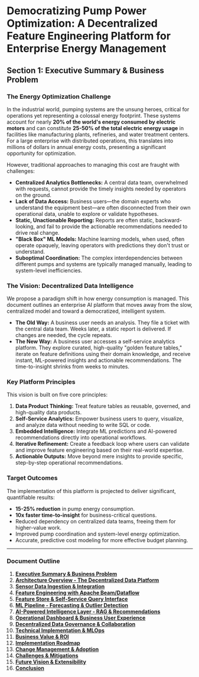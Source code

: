 # Democratizing Pump Power Optimization: A Decentralized Feature Engineering Platform for Enterprise Energy Management

## Section 1: Executive Summary & Business Problem

### The Energy Optimization Challenge

In the industrial world, pumping systems are the unsung heroes, critical for operations yet representing a colossal energy footprint. These systems account for nearly **20% of the world's energy consumed by electric motors** and can constitute **25-50% of the total electric energy usage** in facilities like manufacturing plants, refineries, and water treatment centers. For a large enterprise with distributed operations, this translates into millions of dollars in annual energy costs, presenting a significant opportunity for optimization.

However, traditional approaches to managing this cost are fraught with challenges:
-   **Centralized Analytics Bottlenecks:** A central data team, overwhelmed with requests, cannot provide the timely insights needed by operators on the ground.
-   **Lack of Data Access:** Business users—the domain experts who understand the equipment best—are often disconnected from their own operational data, unable to explore or validate hypotheses.
-   **Static, Unactionable Reporting:** Reports are often static, backward-looking, and fail to provide the actionable recommendations needed to drive real change.
-   **"Black Box" ML Models:** Machine learning models, when used, often operate opaquely, leaving operators with predictions they don't trust or understand.
-   **Suboptimal Coordination:** The complex interdependencies between different pumps and systems are typically managed manually, leading to system-level inefficiencies.

### The Vision: Decentralized Data Intelligence

We propose a paradigm shift in how energy consumption is managed. This document outlines an enterprise AI platform that moves away from the slow, centralized model and toward a democratized, intelligent system.

-   **The Old Way:** A business user needs an analysis. They file a ticket with the central data team. Weeks later, a static report is delivered. If changes are needed, the cycle repeats.
-   **The New Way:** A business user accesses a self-service analytics platform. They explore curated, high-quality "golden feature tables," iterate on feature definitions using their domain knowledge, and receive instant, ML-powered insights and actionable recommendations. The time-to-insight shrinks from weeks to minutes.

### Key Platform Principles

This vision is built on five core principles:
1.  **Data Product Thinking:** Treat feature tables as reusable, governed, and high-quality data products.
2.  **Self-Service Analytics:** Empower business users to query, visualize, and analyze data without needing to write SQL or code.
3.  **Embedded Intelligence:** Integrate ML predictions and AI-powered recommendations directly into operational workflows.
4.  **Iterative Refinement:** Create a feedback loop where users can validate and improve feature engineering based on their real-world expertise.
5.  **Actionable Outputs:** Move beyond mere insights to provide specific, step-by-step operational recommendations.

### Target Outcomes

The implementation of this platform is projected to deliver significant, quantifiable results:
-   **15-25% reduction** in pump energy consumption.
-   **10x faster time-to-insight** for business-critical questions.
-   Reduced dependency on centralized data teams, freeing them for higher-value work.
-   Improved pump coordination and system-level energy optimization.
-   Accurate, predictive cost modeling for more effective budget planning.

---

### Document Outline

1.  **[Executive Summary & Business Problem](./01_executive_summary.md)**
2.  **[Architecture Overview - The Decentralized Data Platform](./02_architecture_overview.md)**
3.  **[Sensor Data Ingestion & Integration](./03_data_ingestion.md)**
4.  **[Feature Engineering with Apache Beam/Dataflow](./04_feature_engineering.md)**
5.  **[Feature Store & Self-Service Query Interface](./05_feature_store_and_ui.md)**
6.  **[ML Pipeline - Forecasting & Outlier Detection](./06_ml_pipeline.md)**
7.  **[AI-Powered Intelligence Layer - RAG & Recommendations](./07_ai_intelligence_layer.md)**
8.  **[Operational Dashboard & Business User Experience](./08_operational_dashboard.md)**
9.  **[Decentralized Data Governance & Collaboration](./09_data_governance.md)**
10. **[Technical Implementation & MLOps](./10_technical_implementation.md)**
11. **[Business Value & ROI](./11_business_value_roi.md)**
12. **[Implementation Roadmap](./12_implementation_roadmap.md)**
13. **[Change Management & Adoption](./13_change_management.md)**
14. **[Challenges & Mitigations](./14_challenges_and_mitigations.md)**
15. **[Future Vision & Extensibility](./15_future_vision.md)**
16. **[Conclusion](./16_conclusion.md)**